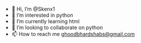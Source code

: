 - 👋 Hi, I’m @Skenx1
- 👀 I’m interested in python
- 🌱 I’m currently learning html
- 💞️ I’m looking to collaborate on python
- 📫 How to reach me ghoodbhardshabs@gmail.com

<!---
Skenx1/Skenx1 is a ✨ special ✨ repository because its `README.md` (this file) appears on your GitHub profile.
You can click the Preview link to take a look at your changes.
--->
